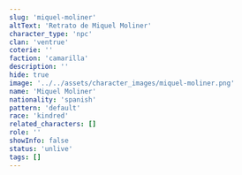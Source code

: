 ```yaml
---
slug: 'miquel-moliner'
altText: 'Retrato de Miquel Moliner'
character_type: 'npc'
clan: 'ventrue'
coterie: ''
faction: 'camarilla'
description: ''
hide: true
image: '../../assets/character_images/miquel-moliner.png'
name: 'Miquel Moliner'
nationality: 'spanish'
pattern: 'default'
race: 'kindred'
related_characters: []
role: ''
showInfo: false
status: 'unlive'
tags: []
---
```

